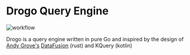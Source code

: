 # Drogo Query Engine

![workflow](https://github.com/briansterle/drogo/actions/workflows/go.yml/badge.svg)

Drogo is a query engine written in pure Go and inspired by the design of [Andy Grove's](https://github.com/andygrove) [DataFusion](https://github.com/apache/arrow-datafusion) (rust) and KQuery (kotlin)

